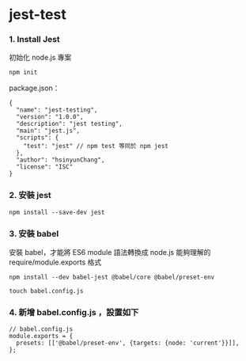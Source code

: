 # jest-test

### 1. Install Jest 

初始化 node.js 專案

`npm init`

package.json：

```
{
  "name": "jest-testing",
  "version": "1.0.0",
  "description": "jest testing",
  "main": "jest.js",
  "scripts": {
    "test": "jest" // npm test 等同於 npm jest
  },
  "author": "hsinyunChang",
  "license": "ISC"
}
```

### 2. 安裝 jest

`npm install --save-dev jest`

### 3. 安裝 babel

安裝 babel，才能將 ES6 module 語法轉換成 node.js 能夠理解的 require/module.exports 格式

`npm install --dev babel-jest @babel/core @babel/preset-env`

`touch babel.config.js`

### 4. 新增 babel.config.js ，設置如下

```
// babel.config.js
module.exports = {
  presets: [['@babel/preset-env', {targets: {node: 'current'}}]],
};
```
